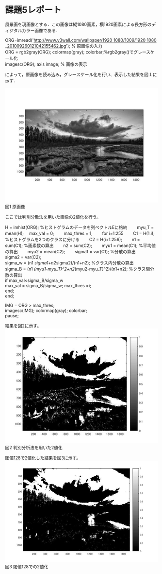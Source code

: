 ﻿# 課題5レポート

風景画を現画像とする．この画像は縦1080画素，横1920画素による長方形のディジタルカラー画像である．

ORG=imread('http://www.v3wall.com/wallpaper/1920_1080/1009/1920_1080_201009260121042155462.jpg'); % 原画像の入力  
ORG = rgb2gray(ORG); colormap(gray); colorbar;%rgb2gray()でグレースケール化  
imagesc(ORG); axis image; % 画像の表示  

によって，原画像を読み込み，グレースケール化を行い、表示した結果を図１に示す．  

![原画像](https://github.com/MogmogPakupaku/lecture_image_processing/blob/master/image/kadai2_gryorg.jpg)  
図1 原画像

ここでは判別分散法を用いた画像の2値化を行う。　

H = imhist(ORG); %ヒストグラムのデータを列ベクトルEに格納　　
myu_T = mean(H);　
max_val = 0;　　
max_thres = 1;　　
for i=1:255　　
C1 = H(1:i); %ヒストグラムを2つのクラスに分ける　　
C2 = H(i+1:256);　　
n1 = sum(C1); %画素数の算出　　
n2 = sum(C2);　　
myu1 = mean(C1); %平均値の算出　　
myu2 = mean(C2);　　
sigma1 = var(C1); %分散の算出  
sigma2 = var(C2);  
sigma_w = (n1 *sigma1+n2*sigma2)/(n1+n2); %クラス内分散の算出  
sigma_B = (n1 *(myu1-myu_T)^2+n2*(myu2-myu_T)^2)/(n1+n2); %クラス間分散の算出  
if max_val<sigma_B/sigma_w  
max_val = sigma_B/sigma_w; 
max_thres =i;  
end;  
end;  

IMG = ORG > max_thres;  
imagesc(IMG); colormap(gray); colorbar;  
pause;  

結果を図2に示す。　
![原画像](https://github.com/MogmogPakupaku/lecture_image_processing/blob/master/image/kadai5_1.jpg)  
図2 判別分析法を用いた2値化

閾値128で2値化した結果を図3に示す。　
![原画像](https://github.com/MogmogPakupaku/lecture_image_processing/blob/master/image/kadai3_128.jpg)  
図3 閾値128での2値化
